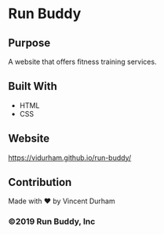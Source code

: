 # Run Buddy

## Purpose
A website that offers fitness training services.

## Built With
* HTML
* CSS

## Website
https://vidurham.github.io/run-buddy/

## Contribution
Made with ❤️ by Vincent Durham

### ©️2019 Run Buddy, Inc
